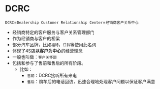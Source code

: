 # DCRC

`DCRC`=`Dealership Customer Relationship Center`=`经销商客户关系中心`

* 经销商特定的客户服务与客户关系管理部门
* 作为经销商与客户的桥梁
* 部分汽车品牌，比如`福特`，`江铃`等使用此名词
* 体现了4S店**以客户为中心**的经营理念
* 一般也叫做：`客户关怀部`
* 包括和参与了售前和售后的所有阶段。
    * 比如：
        * `售前`：DCRC接听所有来电
        * `售后`：购车后的电话回访，迅速合理地处理客户问题以保证客户满意
